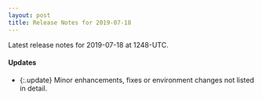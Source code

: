 ```yaml
---
layout: post
title: Release Notes for 2019-07-18
---
```


Latest release notes for 2019-07-18 at 1248-UTC.

<div class='updates' markdown='1'>

#### Updates

- {:.update} Minor enhancements, fixes or environment changes not listed in detail.

</div>


